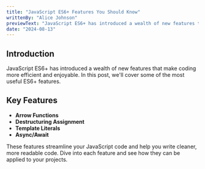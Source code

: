 ```yaml
---
title: "JavaScript ES6+ Features You Should Know"
writtenBy: "Alice Johnson"
previewText: "JavaScript ES6+ has introduced a wealth of new features that make coding more efficient and enjoyable. In this post, we'll cover some of the most useful ES6+ features."
date: "2024-08-13"
---
```


## Introduction

JavaScript ES6+ has introduced a wealth of new features that make coding more efficient and enjoyable. In this post, we'll cover some of the most useful ES6+ features.

## Key Features

- **Arrow Functions**
- **Destructuring Assignment**
- **Template Literals**
- **Async/Await**

These features streamline your JavaScript code and help you write cleaner, more readable code. Dive into each feature and see how they can be applied to your projects.

